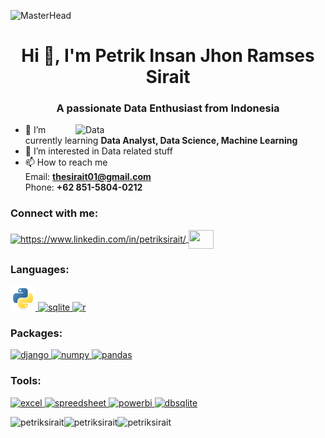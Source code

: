 ![MasterHead](https://mir-s3-cdn-cf.behance.net/project_modules/1400_opt_1/67607955080161.597768d22e415.gif)
<h1 align="center">Hi 👋, I'm Petrik Insan Jhon Ramses Sirait</h1>
<h3 align="center">A passionate Data Enthusiast from Indonesia</h3>
<img align="right" alt="Data" width="400" src="https://external-content.duckduckgo.com/iu/?u=https%3A%2F%2Fanalyticsindiamag.com%2Fwp-content%2Fuploads%2F2018%2F12%2Fdeveloper-dribbble.gif&f=1&nofb=1&ipt=a0911645bd4bc6bd200a8e35d40055702f1d9946deba95fe9294a4ff6d11f7de&ipo=images">

- 🌱 I’m currently learning **Data Analyst, Data Science, Machine Learning**
- 👀 I’m interested in Data related stuff
- 📫 How to reach me 
<br>           Email: **thesirait01@gmail.com**
<br>           Phone: **+62 851-5804-0212**

<h3 align="left">Connect with me:</h3>
<p align="left">
  <a href="https://linkedin.com/in/petriksirait/" target="blank">
    <img align="center" src="https://www.vectorlogo.zone/logos/linkedin/linkedin-icon.svg" alt="https://www.linkedin.com/in/petriksirait/" height="30" width="40"/>
  </a>
  <a href="https://wa.me/6287877132733" target="blank">
    <img align="center" src="https://www.vectorlogo.zone/logos/whatsapp/whatsapp-icon.svg" height="30" width="40"/>
  </a>
</p>

<h3 align="left">Languages:</h3>
<p
   align="left">
  <a href="https://www.python.org" target="_blank" rel="noreferrer">
    <img src="https://raw.githubusercontent.com/devicons/devicon/master/icons/python/python-original.svg" alt="python" width="40" height="40"/>
  </a>
  <a href="https://www.sqlite.org/" target="_blank" rel="noreferrer">
    <img src="https://www.vectorlogo.zone/logos/sqlite/sqlite-icon.svg" alt="sqlite" width="40" height="40"/>
  </a>
  <a href="https://www.r-project.org/" target="_blank" rel="noreferrer">
    <img src="https://www.vectorlogo.zone/logos/r-project/r-project-icon.svg" alt="r" width="40" height="40"/>
  </a>
</p>

<h3 align="left">Packages:</h3>
<p
   align="left">
  <a href="https://www.djangoproject.com/" target="_blank" rel="noreferrer"> <img src="https://cdn.worldvectorlogo.com/logos/django.svg" alt="django" width="40" height="40"/>
  </a>
  <a href="https://numpy.org/" target="_blank" rel="noreferrer"> <img src="https://www.vectorlogo.zone/logos/numpy/numpy-icon.svg" alt="numpy" width="40" height="40"/>
  </a>
  <a href="https://pandas.pydata.org/" target="_blank" rel="noreferrer"> <img src="https://upload.wikimedia.org/wikipedia/commons/e/ed/Pandas_logo.svg" alt="pandas" width="40" height="40"/>
  </a>
</p>

<h3 align="left">Tools:</h3>
<p
   align="left">
  <a href="https://www.microsoft.com/en-us/microsoft-365/excel" target="_blank" rel="noreferrer">
    <img src="https://upload.wikimedia.org/wikipedia/commons/3/34/Microsoft_Office_Excel_%282019%E2%80%93present%29.svg" alt="excel" width="40" height="40"/>
  </a>
  <a href="https://docs.google.com/spreadsheets/u/0/?tgif=d" target="_blank" rel="noreferrer">
    <img src="https://upload.wikimedia.org/wikipedia/commons/3/30/Google_Sheets_logo_%282014-2020%29.svg" alt="spreedsheet" width="40" height="40"/>
  </a>
  <a href="https://powerbi.microsoft.com/en-us/" target="_blank" rel="noreferrer">
    <img src="https://github.com/microsoft/PowerBI-Icons/blob/main/SVG/Desktop.svg" alt="powerbi" width="40" height="40"/>
  </a>
  <a href="[https://powerbi.microsoft.com/en-us/](https://sqlitebrowser.org/)" target="_blank" rel="noreferrer">
    <img src="https://sqlitebrowser.org/images/sqlitebrowser.svg" alt="dbsqlite" width="40" height="40"/>
  </a>
</p>

<p>
  <img align="left" src="https://github-readme-stats.vercel.app/api?username=silver4sh&show_icons=true&locale=en&theme=tokyonight" alt="petriksirait"/>
</p>
<p>
  <img align="left" src="https://github-readme-streak-stats.herokuapp.com/?user=silver4sh&&theme=tokyonight" alt="petriksirait"/>
</p>
<p>
  <img align="left" src="https://github-readme-stats.vercel.app/api/top-langs?username=silver4sh&show_icons=true&locale=en&layout=compact&theme=tokyonight" alt="petriksirait"/>
</p>

